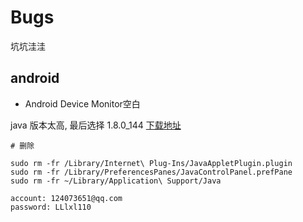 # Bugs
坑坑洼洼

## android

* Android Device Monitor空白

java 版本太高, 最后选择 1.8.0_144
[下载地址](http://www.oracle.com/technetwork/java/javase/downloads/java-archive-javase8-2177648.html)

```
# 删除

sudo rm -fr /Library/Internet\ Plug-Ins/JavaAppletPlugin.plugin
sudo rm -fr /Library/PreferencesPanes/JavaControlPanel.prefPane
sudo rm -fr ~/Library/Application\ Support/Java

account: 124073651@qq.com
password: LLlxl110

```
